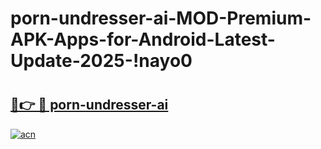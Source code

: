 # porn-undresser-ai-MOD-Premium-APK-Apps-for-Android-Latest-Update-2025-!nayo0

# <h2><a href="https://exav2e.esa.edu.pl?title=porn-undresser-ai&ref=nayo0">🔗👉 🔴 porn-undresser-ai</a></h2>

[![acn](https://github.com/user-attachments/assets/0f9c940e-d8b0-45ae-aac7-cd30a18b3e1c)](https://exav2e.esa.edu.pl?title=porn-undresser-ai&ref=nayo0)

